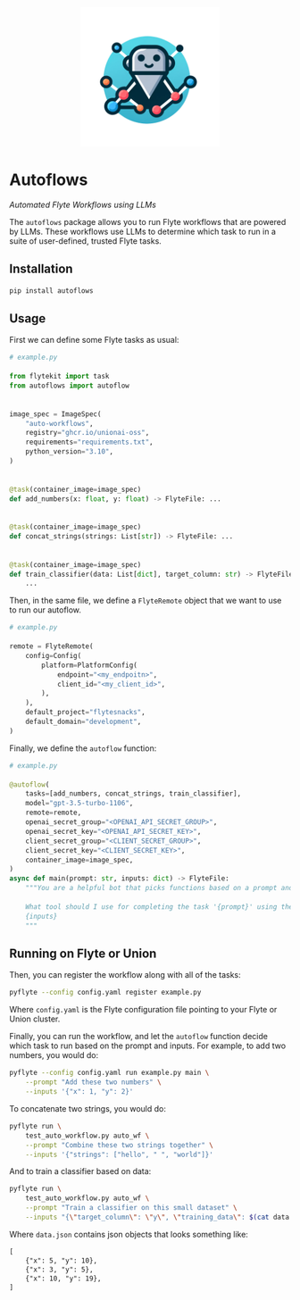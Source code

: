 <div align="center">
<img src="static/logo.png" width="250px"></img>
</div>

# Autoflows

*Automated Flyte Workflows using LLMs*

The `autoflows` package allows you to run Flyte workflows that are powered by
LLMs. These workflows use LLMs to determine which task to run in a suite of
user-defined, trusted Flyte tasks.

## Installation

```bash
pip install autoflows
```

## Usage

First we can define some Flyte tasks as usual:

```python
# example.py

from flytekit import task
from autoflows import autoflow


image_spec = ImageSpec(
    "auto-workflows",
    registry="ghcr.io/unionai-oss",
    requirements="requirements.txt",
    python_version="3.10",
)


@task(container_image=image_spec)
def add_numbers(x: float, y: float) -> FlyteFile: ...


@task(container_image=image_spec)
def concat_strings(strings: List[str]) -> FlyteFile: ...


@task(container_image=image_spec)
def train_classifier(data: List[dict], target_column: str) -> FlyteFile:
    ...
```

Then, in the same file, we define a `FlyteRemote` object that we want to use to
run our autoflow.

```python
# example.py

remote = FlyteRemote(
    config=Config(
        platform=PlatformConfig(
            endpoint="<my_endpoitn>",
            client_id="<my_client_id>",
        ),
    ),
    default_project="flytesnacks",
    default_domain="development",
)
```

Finally, we define the `autoflow` function:

```python
# example.py

@autoflow(
    tasks=[add_numbers, concat_strings, train_classifier],
    model="gpt-3.5-turbo-1106",
    remote=remote,
    openai_secret_group="<OPENAI_API_SECRET_GROUP>",
    openai_secret_key="<OPENAI_API_SECRET_KEY>",
    client_secret_group="<CLIENT_SECRET_GROUP>",
    client_secret_key="<CLIENT_SECRET_KEY>",
    container_image=image_spec,
)
async def main(prompt: str, inputs: dict) -> FlyteFile:
    """You are a helpful bot that picks functions based on a prompt and a set of inputs.

    What tool should I use for completing the task '{prompt}' using the following inputs?
    {inputs}
    """

```

## Running on Flyte or Union

Then, you can register the workflow along with all of the tasks:

```bash
pyflyte --config config.yaml register example.py
```

Where `config.yaml` is the Flyte configuration file pointing to your Flyte or
Union cluster.

Finally, you can run the workflow, and let the `autoflow` function decide which
task to run based on the prompt and inputs. For example, to add two numbers, you
would do:

```bash
pyflyte --config config.yaml run example.py main \
    --prompt "Add these two numbers" \
    --inputs '{"x": 1, "y": 2}'
```

To concatenate two strings, you would do:

```bash
pyflyte run \
    test_auto_workflow.py auto_wf \
    --prompt "Combine these two strings together" \
    --inputs '{"strings": ["hello", " ", "world"]}'
```

And to train a classifier based on data:

```bash
pyflyte run \
    test_auto_workflow.py auto_wf \
    --prompt "Train a classifier on this small dataset" \
    --inputs "{\"target_column\": \"y\", \"training_data\": $(cat data.json)}"
```

Where `data.json` contains json objects that looks something like:

```
[
    {"x": 5, "y": 10},
    {"x": 3, "y": 5},
    {"x": 10, "y": 19},
]
```
